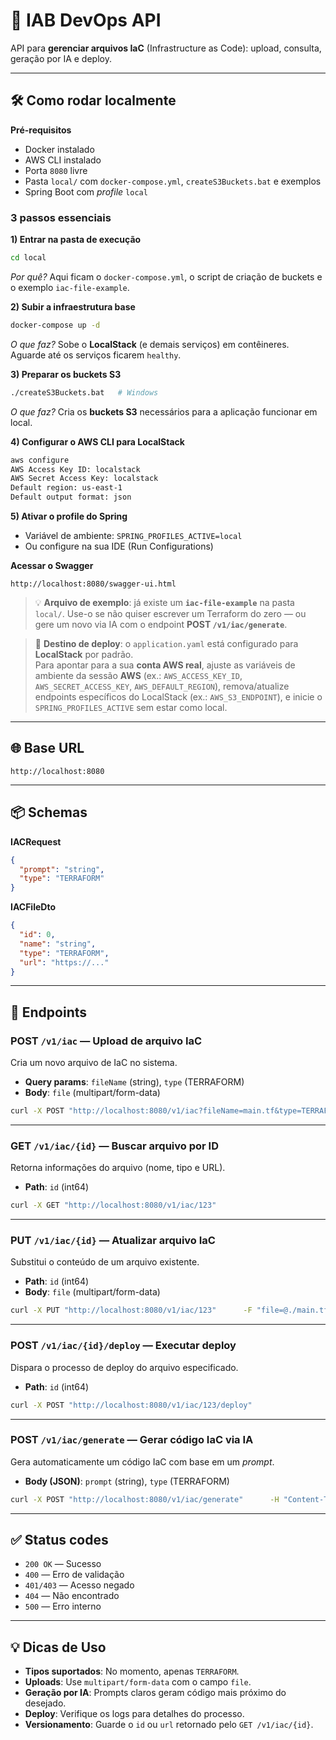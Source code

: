 # 🚀 IAB DevOps API

API para **gerenciar arquivos IaC** (Infrastructure as Code): upload, consulta, geração por IA e deploy.

---

## 🛠 Como rodar localmente

**Pré-requisitos**
- Docker instalado
- AWS CLI instalado
- Porta `8080` livre
- Pasta `local/` com `docker-compose.yml`, `createS3Buckets.bat` e exemplos
- Spring Boot com *profile* `local`

### 3 passos essenciais
**1) Entrar na pasta de execução**
```bash
cd local
```
*Por quê?* Aqui ficam o `docker-compose.yml`, o script de criação de buckets e o exemplo `iac-file-example`.

**2) Subir a infraestrutura base**
```bash
docker-compose up -d
```
*O que faz?* Sobe o **LocalStack** (e demais serviços) em contêineres. Aguarde até os serviços ficarem `healthy`.

**3) Preparar os buckets S3**
```bash
./createS3Buckets.bat   # Windows
```
*O que faz?* Cria os **buckets S3** necessários para a aplicação funcionar em local.

**4) Configurar o AWS CLI para LocalStack**
```bash
aws configure
AWS Access Key ID: localstack
AWS Secret Access Key: localstack
Default region: us-east-1
Default output format: json
```

**5) Ativar o profile do Spring**
- Variável de ambiente: `SPRING_PROFILES_ACTIVE=local`
- Ou configure na sua IDE (Run Configurations)

**Acessar o Swagger**
```
http://localhost:8080/swagger-ui.html
```

> 💡 **Arquivo de exemplo**: já existe um **`iac-file-example`** na pasta `local/`. Use-o se não quiser escrever um Terraform do zero — ou gere um novo via IA com o endpoint **POST `/v1/iac/generate`**.

> 🎯 **Destino de deploy**: o `application.yaml` está configurado para **LocalStack** por padrão.  
> Para apontar para a sua **conta AWS real**, ajuste as variáveis de ambiente da sessão **AWS** (ex.: `AWS_ACCESS_KEY_ID`, 
> `AWS_SECRET_ACCESS_KEY`, `AWS_DEFAULT_REGION`), remova/atualize endpoints específicos do LocalStack (ex.: `AWS_S3_ENDPOINT`),
> e inicie o `SPRING_PROFILES_ACTIVE` sem estar como local.

---

## 🌐 Base URL
```
http://localhost:8080
```

---

## 📦 Schemas

**IACRequest**
```json
{
  "prompt": "string",
  "type": "TERRAFORM"
}
```

**IACFileDto**
```json
{
  "id": 0,
  "name": "string",
  "type": "TERRAFORM",
  "url": "https://..."
}
```

---

## 🔌 Endpoints

### POST `/v1/iac` — Upload de arquivo IaC
Cria um novo arquivo de IaC no sistema.
- **Query params**: `fileName` (string), `type` (TERRAFORM)
- **Body**: `file` (multipart/form-data)
```bash
curl -X POST "http://localhost:8080/v1/iac?fileName=main.tf&type=TERRAFORM"      -F "file=@./main.tf"
```

---

### GET `/v1/iac/{id}` — Buscar arquivo por ID
Retorna informações do arquivo (nome, tipo e URL).
- **Path**: `id` (int64)
```bash
curl -X GET "http://localhost:8080/v1/iac/123"
```

---

### PUT `/v1/iac/{id}` — Atualizar arquivo IaC
Substitui o conteúdo de um arquivo existente.
- **Path**: `id` (int64)
- **Body**: `file` (multipart/form-data)
```bash
curl -X PUT "http://localhost:8080/v1/iac/123"      -F "file=@./main.tf"
```

---

### POST `/v1/iac/{id}/deploy` — Executar deploy
Dispara o processo de deploy do arquivo especificado.
- **Path**: `id` (int64)
```bash
curl -X POST "http://localhost:8080/v1/iac/123/deploy"
```

---

### POST `/v1/iac/generate` — Gerar código IaC via IA
Gera automaticamente um código IaC com base em um *prompt*.
- **Body (JSON)**: `prompt` (string), `type` (TERRAFORM)
```bash
curl -X POST "http://localhost:8080/v1/iac/generate"      -H "Content-Type: application/json"      -d '{"prompt":"Crie um bucket S3 com versionamento","type":"TERRAFORM"}'
```

---

## ✅ Status codes
- `200 OK` — Sucesso
- `400` — Erro de validação
- `401/403` — Acesso negado
- `404` — Não encontrado
- `500` — Erro interno

---

## 💡 Dicas de Uso
- **Tipos suportados**: No momento, apenas `TERRAFORM`.
- **Uploads**: Use `multipart/form-data` com o campo `file`.
- **Geração por IA**: Prompts claros geram código mais próximo do desejado.
- **Deploy**: Verifique os logs para detalhes do processo.
- **Versionamento**: Guarde o `id` ou `url` retornado pelo `GET /v1/iac/{id}`.
